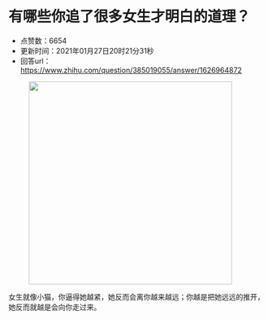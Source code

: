 # 有哪些你追了很多女生才明白的道理？
- 点赞数：6654
- 更新时间：2021年01月27日20时21分31秒
- 回答url：https://www.zhihu.com/question/385019055/answer/1626964872
<body>
 <p></p>
 <figure data-size="normal">
  <img src="https://picx.zhimg.com/50/v2-b670378501b3af0feb6f80f8383472eb_720w.jpg?source=1940ef5c" data-rawwidth="400" data-rawheight="371" data-size="normal" data-original-token="v2-a04e5c4c0e6ceee502ab67cfb4945bcf" data-default-watermark-src="https://picx.zhimg.com/50/v2-21650cd20b595e05ee2878ee51fd4eb3_720w.jpg?source=1940ef5c" class="content_image" width="400">
 </figure>
 <p data-pid="EZ_DCgPu">女生就像小猫，你逼得她越紧，她反而会离你越来越远；你越是把她远远的推开，她反而就越是会向你走过来。</p>
</body>